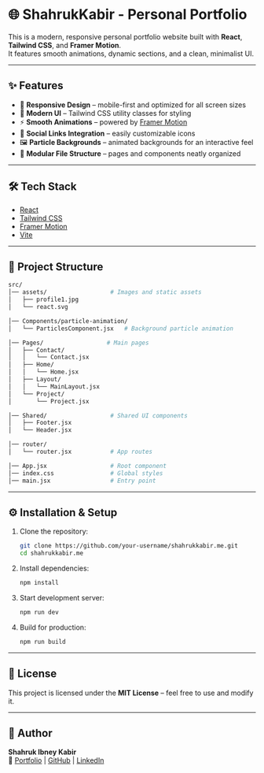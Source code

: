 # 🌐 ShahrukKabir - Personal Portfolio

This is a modern, responsive personal portfolio website built with **React**, **Tailwind CSS**, and **Framer Motion**.  
It features smooth animations, dynamic sections, and a clean, minimalist UI.

---

## ✨ Features

- 📱 **Responsive Design** – mobile-first and optimized for all screen sizes  
- 🎨 **Modern UI** – Tailwind CSS utility classes for styling  
- ⚡ **Smooth Animations** – powered by [Framer Motion](https://www.framer.com/motion/)  
- 🔗 **Social Links Integration** – easily customizable icons  
- 🖼️ **Particle Backgrounds** – animated backgrounds for an interactive feel  
- 📂 **Modular File Structure** – pages and components neatly organized  

---

## 🛠️ Tech Stack

- [React](https://react.dev/)  
- [Tailwind CSS](https://tailwindcss.com/)  
- [Framer Motion](https://www.framer.com/motion/)  
- [Vite](https://vitejs.dev/)  

---

## 📂 Project Structure

```bash
src/
│── assets/                  # Images and static assets
│   ├── profile1.jpg
│   └── react.svg

│── Components/particle-animation/
│   └── ParticlesComponent.jsx   # Background particle animation

│── Pages/                  # Main pages
│   ├── Contact/
│   │   └── Contact.jsx
│   ├── Home/
│   │   └── Home.jsx
│   ├── Layout/
│   │   └── MainLayout.jsx
│   └── Project/
│       └── Project.jsx

│── Shared/                  # Shared UI components
│   ├── Footer.jsx
│   └── Header.jsx

│── router/
│   └── router.jsx           # App routes

│── App.jsx                  # Root component
│── index.css                # Global styles
│── main.jsx                 # Entry point
```

---

## ⚙️ Installation & Setup

1. Clone the repository:
   ```bash
   git clone https://github.com/your-username/shahrukkabir.me.git
   cd shahrukkabir.me
   ```

2. Install dependencies:
   ```bash
   npm install
   ```

3. Start development server:
   ```bash
   npm run dev
   ```

4. Build for production:
   ```bash
   npm run build
   ```

---

## 📜 License

This project is licensed under the **MIT License** – feel free to use and modify it.

---

## 👤 Author

**Shahruk Ibney Kabir**  
🔗 [Portfolio](https://yourdomain.com) | [GitHub](https://github.com) | [LinkedIn](https://linkedin.com)
